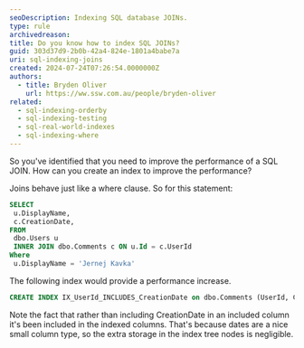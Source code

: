 ```yaml
---
seoDescription: Indexing SQL database JOINs.
type: rule
archivedreason:
title: Do you know how to index SQL JOINs?
guid: 303d37d9-2b0b-42a4-824e-1801a4babe7a
uri: sql-indexing-joins
created: 2024-07-24T07:26:54.0000000Z
authors:
  - title: Bryden Oliver
    url: https://ww.ssw.com.au/people/bryden-oliver
related:
  - sql-indexing-orderby
  - sql-indexing-testing
  - sql-real-world-indexes
  - sql-indexing-where
---
```


So you've identified that you need to improve the performance of a SQL JOIN. How can you create an index to improve the performance?

<!--endintro-->

Joins behave just like a where clause. So for this statement:

```sql
SELECT
 u.DisplayName,
 c.CreationDate,
FROM
 dbo.Users u
 INNER JOIN dbo.Comments c ON u.Id = c.UserId
Where
 u.DisplayName = 'Jernej Kavka'
```

The following index would provide a performance increase.

```sql
CREATE INDEX IX_UserId_INCLUDES_CreationDate on dbo.Comments (UserId, CreationDate)
```

Note the fact that rather than including CreationDate in an included column it's been included in the indexed columns. That's because dates are a nice small column type, so the extra storage in the index tree nodes is negligible.
